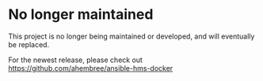 # No longer maintained

This project is no longer being maintained or developed, and will eventually be replaced.

For the newest release, please check out https://github.com/ahembree/ansible-hms-docker
